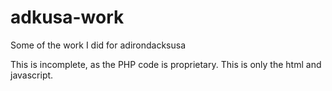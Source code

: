 # adkusa-work
Some of the work I did for adirondacksusa

This is incomplete, as the PHP code is proprietary. This is only the html and javascript.
